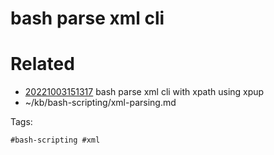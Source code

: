 # bash parse xml cli

# Related

- [20221003151317](/zet/20221003151317/README.md) bash parse xml cli with xpath using xpup
- ~/kb/bash-scripting/xml-parsing.md

Tags:

    #bash-scripting #xml 
